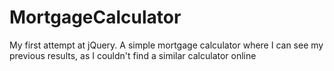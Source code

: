 # MortgageCalculator
My first attempt at jQuery. A simple mortgage calculator where I can see my previous results, as I couldn't find a similar calculator online
